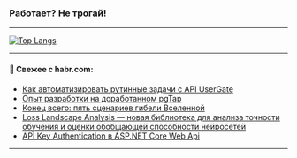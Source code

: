 ### Работает? Не трогай!

---
<!--
#### 🛠️ Technical stack:

![Java](https://img.shields.io/badge/Java-informational?logo=Oracle&style=flat&logoColor=white&color=FF4500)
![Kotlin](https://img.shields.io/badge/Kotlin-informational?logo=Kotlin&style=flat&logoColor=white&color=774D97)
![TS](https://img.shields.io/badge/TypeScript-informational?logo=typeScript&style=flat&logoColor=black&color=017acc)
![Python](https://img.shields.io/badge/Python-informational?logo=Python&style=flat&logoColor=black&color=ffdd54) <br>
![Spring](https://img.shields.io/badge/Spring-informational?logo=Spring&style=flat&logoColor=white&color=6DB33F) 
![SpringBoot](https://img.shields.io/badge/SpringBoot-informational?logo=SpringBoot&style=flat&logoColor=white&color=6DB33F)
![Nest](https://img.shields.io/badge/NestJS-informational?logo=NestJS&style=flat&logoColor=white&color=E0234E) 
![NodeJS](https://img.shields.io/badge/NodeJS-informational?logo=node.js&style=flat&logoColor=white&color=70A760)<br>
![PostgreSQL](https://img.shields.io/badge/PostgreSQL-informational?logo=PostgreSQL&style=flat&logoColor=white&color=DAA520)
![MongoDB](https://img.shields.io/badge/MongoDB-informational?logo=MongoDB&style=flat&logoColor=white&color=870000)
![Apache](https://img.shields.io/badge/Apache-informational?logo=apache&style=flat&logoColor=white&color=f74e28)

___ 
-->

<!--- #### 🛠️ : --->

[![Top Langs](https://github-readme-stats-82jvfl3w3-advtsettinggmailcoms-projects.vercel.app/api/top-langs/?username=zloylis&langs_count=10&hide_title=true&title_color=e6edf3&size_weight=0.5&count_weight=0.5&layout=compact&hide_progress=true&hide_border=true&theme=dracula)](https://github.com/zloylis)

<!---


####  :octocat:&nbsp;&nbsp; Статистика:

![GitHub stats](https://github-readme-stats-u2qms2cxw-advtsettinggmailcoms-projects.vercel.app/api?username=zloylis&show_icons=true&hide_border=true&theme=dracula&title_color=e6edf3&include_all_commits=true&count_private=true&hide_rank=false&hide_title=true&rank_icon=github)
-->
---

#### 💬 Свежее с habr.com:

<!-- BLOG-POST-LIST:START -->
- [Как автоматизировать рутинные задачи с API UserGate](https://habr.com/ru/companies/k2tech/articles/877320/?utm_source=habrahabr&utm_medium=rss&utm_campaign=877320)
- [Опыт разработки на доработанном pgTap](https://habr.com/ru/companies/gnivc/articles/877314/?utm_source=habrahabr&utm_medium=rss&utm_campaign=877314)
- [Конец всего: пять сценариев гибели Вселенной](https://habr.com/ru/companies/ru_mts/articles/877188/?utm_source=habrahabr&utm_medium=rss&utm_campaign=877188)
- [Loss Landscape Analysis — новая библиотека для анализа точности обучения и оценки обобщающей способности нейросетей](https://habr.com/ru/companies/kryptonite/articles/877122/?utm_source=habrahabr&utm_medium=rss&utm_campaign=877122)
- [API Key Authentication в ASP.NET Core Web Api](https://habr.com/ru/articles/877302/?utm_source=habrahabr&utm_medium=rss&utm_campaign=877302)
<!-- BLOG-POST-LIST:END -->

---
